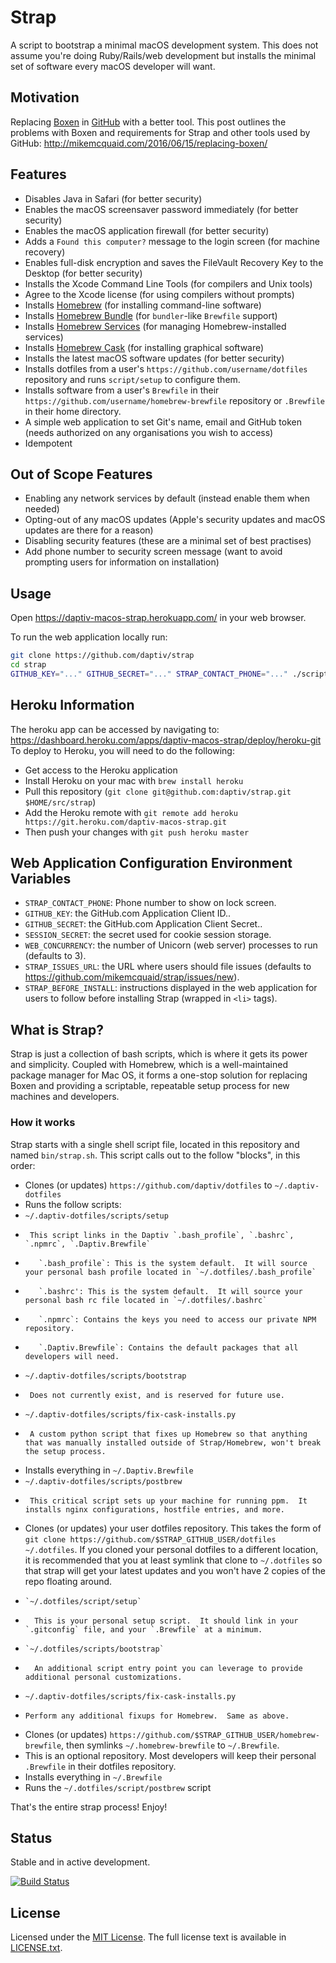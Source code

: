 # Strap
A script to bootstrap a minimal macOS development system. This does not assume you're doing Ruby/Rails/web development but installs the minimal set of software every macOS developer will want.

## Motivation
Replacing [Boxen](https://github.com/boxen/boxen/) in [GitHub](https://github.com/) with a better tool. This post outlines the problems with Boxen and requirements for Strap and other tools used by GitHub: http://mikemcquaid.com/2016/06/15/replacing-boxen/

## Features
- Disables Java in Safari (for better security)
- Enables the macOS screensaver password immediately (for better security)
- Enables the macOS application firewall (for better security)
- Adds a `Found this computer?` message to the login screen (for machine recovery)
- Enables full-disk encryption and saves the FileVault Recovery Key to the Desktop (for better security)
- Installs the Xcode Command Line Tools (for compilers and Unix tools)
- Agree to the Xcode license (for using compilers without prompts)
- Installs [Homebrew](http://brew.sh) (for installing command-line software)
- Installs [Homebrew Bundle](https://github.com/Homebrew/homebrew-bundle) (for `bundler`-like `Brewfile` support)
- Installs [Homebrew Services](https://github.com/Homebrew/homebrew-services) (for managing Homebrew-installed services)
- Installs [Homebrew Cask](https://github.com/caskroom/homebrew-cask) (for installing graphical software)
- Installs the latest macOS software updates (for better security)
- Installs dotfiles from a user's `https://github.com/username/dotfiles` repository and runs `script/setup` to configure them.
- Installs software from a user's `Brewfile` in their `https://github.com/username/homebrew-brewfile` repository or `.Brewfile` in their home directory.
- A simple web application to set Git's name, email and GitHub token (needs authorized on any organisations you wish to access)
- Idempotent

## Out of Scope Features
- Enabling any network services by default (instead enable them when needed)
- Opting-out of any macOS updates (Apple's security updates and macOS updates are there for a reason)
- Disabling security features (these are a minimal set of best practises)
- Add phone number to security screen message (want to avoid prompting users for information on installation)

## Usage
Open https://daptiv-macos-strap.herokuapp.com/ in your web browser.

To run the web application locally run:
```bash
git clone https://github.com/daptiv/strap
cd strap
GITHUB_KEY="..." GITHUB_SECRET="..." STRAP_CONTACT_PHONE="..." ./script/server
```

## Heroku Information
The heroku app can be accessed by navigating to: https://dashboard.heroku.com/apps/daptiv-macos-strap/deploy/heroku-git
To deploy to Heroku, you will need to do the following:
- Get access to the Heroku application
- Install Heroku on your mac with `brew install heroku`
- Pull this repository (`git clone git@github.com:daptiv/strap.git $HOME/src/strap`)
- Add the Heroku remote with `git remote add heroku https://git.heroku.com/daptiv-macos-strap.git`
- Then push your changes with `git push heroku master`


## Web Application Configuration Environment Variables
- `STRAP_CONTACT_PHONE`: Phone number to show on lock screen.
- `GITHUB_KEY`: the GitHub.com Application Client ID..
- `GITHUB_SECRET`: the GitHub.com Application Client Secret..
- `SESSION_SECRET`: the secret used for cookie session storage.
- `WEB_CONCURRENCY`: the number of Unicorn (web server) processes to run (defaults to 3).
- `STRAP_ISSUES_URL`: the URL where users should file issues (defaults to https://github.com/mikemcquaid/strap/issues/new).
- `STRAP_BEFORE_INSTALL`: instructions displayed in the web application for users to follow before installing Strap (wrapped in `<li>` tags).

## What is Strap?
Strap is just a collection of bash scripts, which is where it gets its power and simplicity.  Coupled with Homebrew, which is a well-maintained package manager for Mac OS, it forms a one-stop solution for replacing Boxen and providing a scriptable, repeatable setup process for new machines and developers.

### How it works
Strap starts with a single shell script file, located in this repository and named `bin/strap.sh`.  This script calls out to the follow "blocks", in this order:
- Clones (or updates) `https://github.com/daptiv/dotfiles` to `~/.daptiv-dotfiles`
-  Runs the follow scripts:
-    `~/.daptiv-dotfiles/scripts/setup`
-      This script links in the Daptiv `.bash_profile`, `.bashrc`, `.npmrc`, `.Daptiv.Brewfile`
-        `.bash_profile`: This is the system default.  It will source your personal bash profile located in `~/.dotfiles/.bash_profile`
-        `.bashrc': This is the system default.  It will source your personal bash rc file located in `~/.dotfiles/.bashrc`
-        `.npmrc`: Contains the keys you need to access our private NPM repository.
-        `.Daptiv.Brewfile`: Contains the default packages that all developers will need.
-    `~/.daptiv-dotfiles/scripts/bootstrap`
-      Does not currently exist, and is reserved for future use.
-    `~/.daptiv-dotfiles/scripts/fix-cask-installs.py`
-      A custom python script that fixes up Homebrew so that anything that was manually installed outside of Strap/Homebrew, won't break the setup process.
- Installs everything in `~/.Daptiv.Brewfile`
-    `~/.daptiv-dotfiles/scripts/postbrew`
-      This critical script sets up your machine for running ppm.  It installs nginx configurations, hostfile entries, and more.
- Clones (or updates) your user dotfiles repository.  This takes the form of `git clone https://github.com/$STRAP_GITHUB_USER/dotfiles ~/.dotfiles`.  If you cloned your personal dotfiles to a different location, it is recommended that you at least symlink that clone to `~/.dotfiles` so that strap will get your latest updates and you won't have 2 copies of the repo floating around.
-     `~/.dotfiles/script/setup`
-       This is your personal setup script.  It should link in your `.gitconfig` file, and your `.Brewfile` at a minimum.
-     `~/.dotfiles/scripts/bootstrap`
-       An additional script entry point you can leverage to provide additional personal customizations.
-   `~/.daptiv-dotfiles/scripts/fix-cask-installs.py`
-     Perform any additional fixups for Homebrew.  Same as above.
- Clones (or updates) `https://github.com/$STRAP_GITHUB_USER/homebrew-brewfile`, then symlinks `~/.homebrew-brewfile` to `~/.Brewfile`.
-   This is an optional repository.  Most developers will keep their personal `.Brewfile` in their dotfiles repository.
- Installs everything in `~/.Brewfile`
- Runs the `~/.dotfiles/script/postbrew` script

That's the entire strap process!  Enjoy!


## Status
Stable and in active development.

[![Build Status](https://travis-ci.org/daptiv/strap.svg)](https://travis-ci.org/daptiv/strap)


## License
Licensed under the [MIT License](http://en.wikipedia.org/wiki/MIT_License).
The full license text is available in [LICENSE.txt](https://github.com/daptiv/strap/blob/master/LICENSE.txt).
